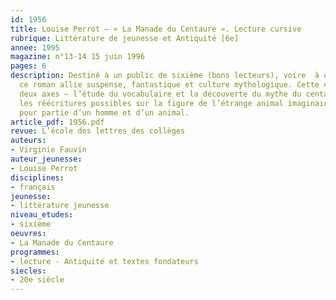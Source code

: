 ```yaml
---
id: 1956
title: Louise Perrot – « La Manade du Centaure ». Lecture cursive 
rubrique: Littérature de jeunesse et Antiquité [6e]
annee: 1995
magazine: n°13-14 15 juin 1996
pages: 6
description: Destiné à un public de sixième (bons lecteurs), voire  à une cinquième,
  ce roman allie suspense, fantastique et culture mythologique. Cette étude privilégie
  deux axes – l’étude du vocabulaire et la découverte du mythe du centaure avec toutes
  les réécritures possibles sur la figure de l’étrange animal imaginaire, composé
  pour partie d’un homme et d’un animal.
article_pdf: 1956.pdf
revue: L’école des lettres des collèges
auteurs:
- Virginie Fauvin
auteur_jeunesse:
- Louise Perrot
disciplines:
- français
jeunesse:
- littérature jeunesse
niveau_etudes:
- sixième
oeuvres:
- La Manade du Centaure
programmes:
- lecture - Antiquité et textes fondateurs
siecles:
- 20e siècle
---
```

